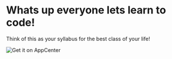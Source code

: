 # Whats up everyone lets learn to code!



Think of this as your syllabus for the best class of your life!


<img src="https://simpleicons.org/icons/html5.svg" alt="Get it on AppCenter">
